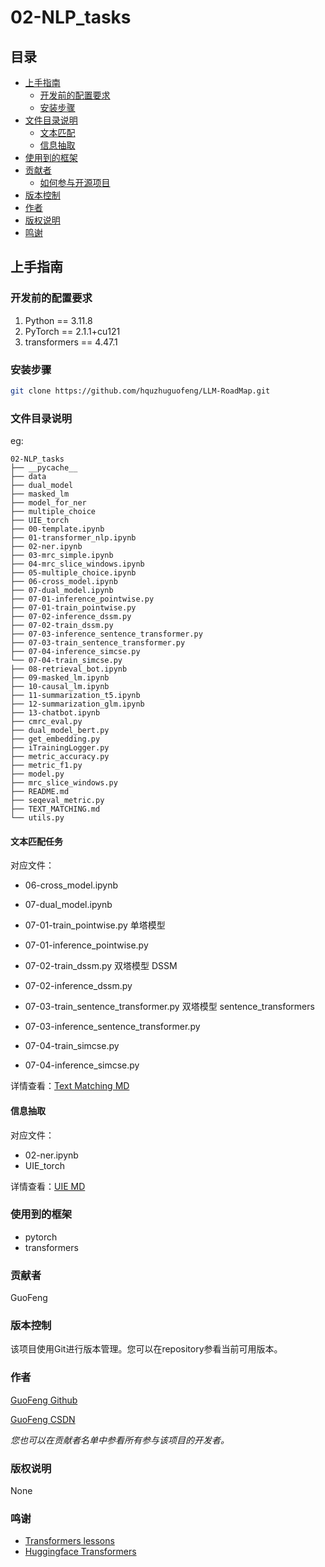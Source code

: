 
 
# 02-NLP_tasks

## 目录

- [上手指南](#上手指南)
  - [开发前的配置要求](#开发前的配置要求)
  - [安装步骤](#安装步骤)
- [文件目录说明](#文件目录说明)
  - [文本匹配](#文本匹配任务)
  - [信息抽取](#信息抽取)
- [使用到的框架](#使用到的框架)
- [贡献者](#贡献者)
  - [如何参与开源项目](#如何参与开源项目)
- [版本控制](#版本控制)
- [作者](#作者)
- [版权说明](#版权说明)
- [鸣谢](#鸣谢)

## 上手指南

### 开发前的配置要求

1. Python == 3.11.8
2. PyTorch == 2.1.1+cu121
3. transformers == 4.47.1

### 安装步骤


```sh
git clone https://github.com/hquzhuguofeng/LLM-RoadMap.git
```

### 文件目录说明
eg:

```
02-NLP_tasks
├── __pycache__
├── data
├── dual_model
├── masked_lm
├── model_for_ner
├── multiple_choice
├── UIE_torch
├── 00-template.ipynb
├── 01-transformer_nlp.ipynb
├── 02-ner.ipynb
├── 03-mrc_simple.ipynb
├── 04-mrc_slice_windows.ipynb
├── 05-multiple_choice.ipynb
├── 06-cross_model.ipynb
├── 07-dual_model.ipynb
├── 07-01-inference_pointwise.py
├── 07-01-train_pointwise.py
├── 07-02-inference_dssm.py
├── 07-02-train_dssm.py
├── 07-03-inference_sentence_transformer.py
├── 07-03-train_sentence_transformer.py
├── 07-04-inference_simcse.py
└── 07-04-train_simcse.py
├── 08-retrieval_bot.ipynb
├── 09-masked_lm.ipynb
├── 10-causal_lm.ipynb
├── 11-summarization_t5.ipynb
├── 12-summarization_glm.ipynb
├── 13-chatbot.ipynb
├── cmrc_eval.py
├── dual_model_bert.py
├── get_embedding.py
├── iTrainingLogger.py
├── metric_accuracy.py
├── metric_f1.py
├── model.py
├── mrc_slice_windows.py
├── README.md
├── seqeval_metric.py
├── TEXT_MATCHING.md
└── utils.py
```

#### 文本匹配任务
对应文件：
- 06-cross_model.ipynb
- 07-dual_model.ipynb

- 07-01-train_pointwise.py 单塔模型
- 07-01-inference_pointwise.py

- 07-02-train_dssm.py 双塔模型 DSSM
- 07-02-inference_dssm.py

- 07-03-train_sentence_transformer.py 双塔模型 sentence_transformers
- 07-03-inference_sentence_transformer.py

- 07-04-train_simcse.py
- 07-04-inference_simcse.py

详情查看：[Text Matching MD](TEXT_MATCHING.md)

#### 信息抽取
对应文件：
- 02-ner.ipynb
- UIE_torch

详情查看：[UIE MD](./UIE_torch/readme.md)

### 使用到的框架

- pytorch
- transformers

### 贡献者

GuoFeng


### 版本控制

该项目使用Git进行版本管理。您可以在repository参看当前可用版本。

### 作者

[GuoFeng Github](https://github.com/hquzhuguofeng)

[GuoFeng CSDN](https://blog.csdn.net/weixin_46133588?spm=1011.2415.3001.5343)

 *您也可以在贡献者名单中参看所有参与该项目的开发者。*

### 版权说明

None

### 鸣谢


- [Transformers lessons](https://github.com/zyds/transformers-code)
- [Huggingface Transformers](https://huggingface.co/docs/transformers/v4.27.2/zh/index)



